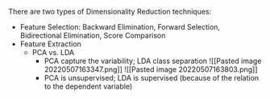 There are two types of Dimensionality Reduction techniques:  
- Feature Selection: Backward Elimination, Forward Selection, Bidirectional Elimination, Score Comparison
- Feature Extraction
	- PCA vs. LDA
		- PCA capture the variability; LDA class separation
			![[Pasted image 20220507163347.png]]
			![[Pasted image 20220507163803.png]]
		- PCA is unsupervised; LDA is supervised (because of the relation to the dependent variable)
